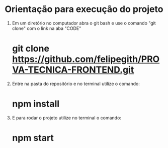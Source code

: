 # Orientação para execução do projeto

1) Em um diretório no computador abra o git bash e use o comando "git clone" com o link na aba "CODE"
    # git clone https://github.com/felipegith/PROVA-TECNICA-FRONTEND.git

2) Entre na pasta do repositório e no terminal utilize o comando:
    # npm install

3) E para rodar o projeto utilize no terminal o comando:
    # npm start


